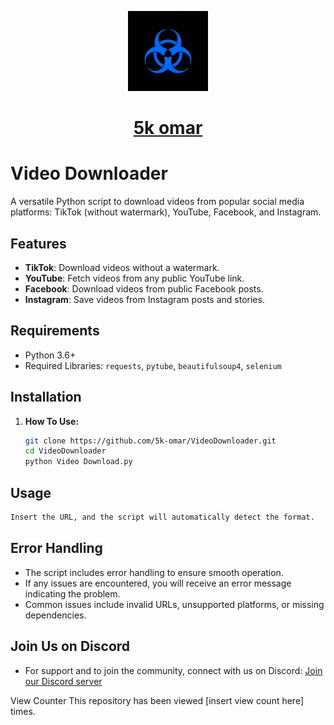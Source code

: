 <p align="center">
  <a href="https://discord.gg/9QrtRxdM8T">
    <picture>
      <source media="(prefers-color-scheme: dark)" srcset="https://raw.githubusercontent.com/5k-omar/maker/main/CatrineLogo.png">
      <img src="https://raw.githubusercontent.com/5k-omar/maker/main/CatrineLogo.png" height="128">
    </picture>
    <h1 align="center">5k omar</h1>
  </a>
</p>

# Video Downloader

A versatile Python script to download videos from popular social media platforms: TikTok (without watermark), YouTube, Facebook, and Instagram.

## Features
- **TikTok**: Download videos without a watermark.
- **YouTube**: Fetch videos from any public YouTube link.
- **Facebook**: Download videos from public Facebook posts.
- **Instagram**: Save videos from Instagram posts and stories.

## Requirements
- Python 3.6+
- Required Libraries: `requests`, `pytube`, `beautifulsoup4`, `selenium`

## Installation
1. **How To Use:**
    ```sh
    git clone https://github.com/5k-omar/VideoDownloader.git
    cd VideoDownloader
    python Video Download.py
    ```

## Usage
```sh
Insert the URL, and the script will automatically detect the format.
```

## Error Handling
- The script includes error handling to ensure smooth operation.
- If any issues are encountered, you will receive an error message indicating the problem.
- Common issues include invalid URLs, unsupported platforms, or missing dependencies.

## Join Us on Discord
- For support and to join the community, connect with us on Discord: [Join our Discord server
](https://discord.gg/9QrtRxdM8T)

View Counter
This repository has been viewed [insert view count here] times.
